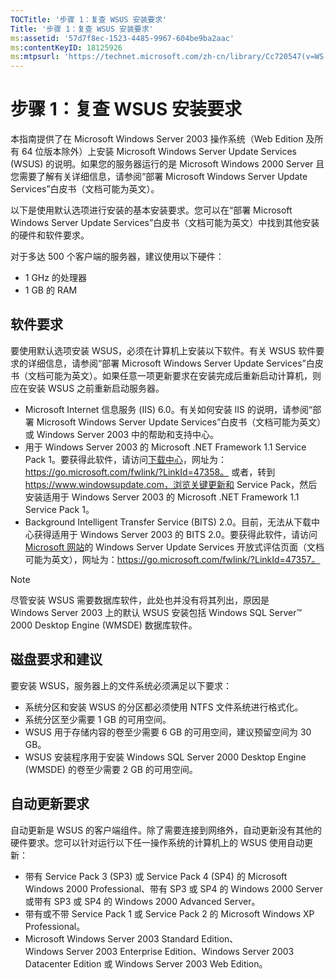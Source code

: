 ```yaml
---
TOCTitle: '步骤 1：复查 WSUS 安装要求'
Title: '步骤 1：复查 WSUS 安装要求'
ms:assetid: '57d7f8ec-1523-4485-9967-604be9ba2aac'
ms:contentKeyID: 18125926
ms:mtpsurl: 'https://technet.microsoft.com/zh-cn/library/Cc720547(v=WS.10)'
---
```


步骤 1：复查 WSUS 安装要求
==========================

本指南提供了在 Microsoft Windows Server 2003 操作系统（Web Edition 及所有 64 位版本除外）上安装 Microsoft Windows Server Update Services (WSUS) 的说明。如果您的服务器运行的是 Microsoft Windows 2000 Server 且您需要了解有关详细信息，请参阅“部署 Microsoft Windows Server Update Services”白皮书（文档可能为英文）。

以下是使用默认选项进行安装的基本安装要求。您可以在“部署 Microsoft Windows Server Update Services”白皮书（文档可能为英文）中找到其他安装的硬件和软件要求。

对于多达 500 个客户端的服务器，建议使用以下硬件：

-   1 GHz 的处理器
-   1 GB 的 RAM

软件要求
--------

要使用默认选项安装 WSUS，必须在计算机上安装以下软件。有关 WSUS 软件要求的详细信息，请参阅“部署 Microsoft Windows Server Update Services”白皮书（文档可能为英文）。如果任意一项更新要求在安装完成后重新启动计算机，则应在安装 WSUS 之前重新启动服务器。

-   Microsoft Internet 信息服务 (IIS) 6.0。有关如何安装 IIS 的说明，请参阅“部署 Microsoft Windows Server Update Services”白皮书（文档可能为英文）或 Windows Server 2003 中的帮助和支持中心。
-   用于 Windows Server 2003 的 Microsoft .NET Framework 1.1 Service Pack 1。要获得此软件，请访问[下载中心](https://go.microsoft.com/fwlink/?linkid=47358)，网址为：https://go.microsoft.com/fwlink/?LinkId=47358。
    或者，转到 https://www.windowsupdate.com，浏览关键更新和 Service Pack，然后安装适用于 Windows Server 2003 的 Microsoft .NET Framework 1.1 Service Pack 1。
-   Background Intelligent Transfer Service (BITS) 2.0。目前，无法从下载中心获得适用于 Windows Server 2003 的 BITS 2.0。要获得此软件，请访问 [Microsoft 网站](https://go.microsoft.com/fwlink/?linkid=47357)的 Windows Server Update Services 开放式评估页面（文档可能为英文），网址为：https://go.microsoft.com/fwlink/?LinkId=47357。

> [!Note]  
> 尽管安装 WSUS 需要数据库软件，此处也并没有将其列出，原因是 Windows Server 2003 上的默认 WSUS 安装包括 Windows SQL Server™ 2000 Desktop Engine (WMSDE) 数据库软件。 

磁盘要求和建议
--------------

要安装 WSUS，服务器上的文件系统必须满足以下要求：

-   系统分区和安装 WSUS 的分区都必须使用 NTFS 文件系统进行格式化。
-   系统分区至少需要 1 GB 的可用空间。
-   WSUS 用于存储内容的卷至少需要 6 GB 的可用空间，建议预留空间为 30 GB。
-   WSUS 安装程序用于安装 Windows SQL Server 2000 Desktop Engine (WMSDE) 的卷至少需要 2 GB 的可用空间。

自动更新要求
------------

自动更新是 WSUS 的客户端组件。除了需要连接到网络外，自动更新没有其他的硬件要求。您可以针对运行以下任一操作系统的计算机上的 WSUS 使用自动更新：

-   带有 Service Pack 3 (SP3) 或 Service Pack 4 (SP4) 的 Microsoft Windows 2000 Professional、带有 SP3 或 SP4 的 Windows 2000 Server 或带有 SP3 或 SP4 的 Windows 2000 Advanced Server。
-   带有或不带 Service Pack 1 或 Service Pack 2 的 Microsoft Windows XP Professional。
-   Microsoft Windows Server 2003 Standard Edition、Windows Server 2003 Enterprise Edition、Windows Server 2003 Datacenter Edition 或 Windows Server 2003 Web Edition。
